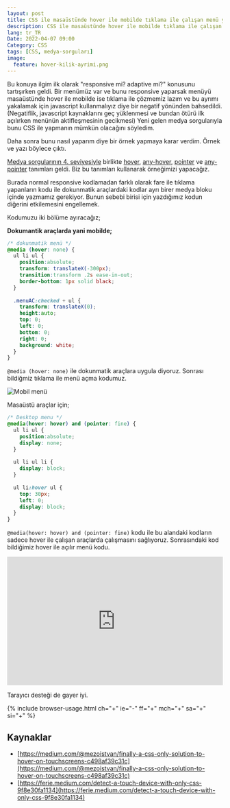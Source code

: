```yaml
---
layout: post
title: CSS ile masaüstünde hover ile mobilde tıklama ile çalışan menü yapmak
description: CSS ile masaüstünde hover ile mobilde tıklama ile çalışan menü yapmak
lang: tr_TR
Date: 2022-04-07 09:00
Category: CSS
tags: [CSS, medya-sorguları]
image:
  feature: hover-kilik-ayrimi.png
---
```


Bu konuya ilgim ilk olarak "responsive mi? adaptive mi?" konusunu tartışırken geldi. Bir menümüz var ve bunu responsive yaparsak menüyü masaüstünde hover ile mobilde ise tıklama ile çözmemiz lazım ve bu ayrımı yakalamak için javascript kullanmalıyız diye bir negatif yönünden bahsedildi. (Negatiflik, javascript kaynaklarını geç yüklenmesi ve bundan ötürü ilk açılırken menünün aktifleşmesinin gecikmesi) Yeni gelen medya sorgularıyla bunu CSS ile yapmanın mümkün olacağını söyledim.

Daha sonra bunu nasıl yaparım diye bir örnek yapmaya karar verdim. Örnek ve yazı böylece çıktı.

[Medya sorgularının 4. seviyesiyle](https://www.w3.org/TR/mediaqueries-4/) birlikte [hover](https://developer.mozilla.org/en-US/docs/Web/CSS/@media/hover), [any-hover](https://developer.mozilla.org/en-US/docs/Web/CSS/@media/any-hover), [pointer](https://developer.mozilla.org/en-US/docs/Web/CSS/@media/pointer) ve [any-pointer](https://developer.mozilla.org/en-US/docs/Web/CSS/@media/any-pointer) tanımları geldi. Biz bu tanımları kullanarak örneğimizi yapacağız.

Burada normal responsive kodlamadan farklı olarak fare ile tıklama yapanların kodu ile dokunmatik araçlardaki kodlar ayrı birer medya bloku içinde yazmamız gerekiyor. Bunun sebebi birisi için yazdığımız kodun diğerini etkilemesini engellemek.

Kodumuzu iki bölüme ayıracağız;

**Dokumantik araçlarda yani mobilde;**

```css
/* dokunmatik menü */
@media (hover: none) {
  ul li ul {
    position:absolute;
    transform: translateX(-300px);
    transition:transform .2s ease-in-out;
    border-bottom: 1px solid black;
  }
  
  .menuAC:checked + ul {
    transform: translateX(0);
    height:auto;
    top: 0;
    left: 0;
    bottom: 0;
    right: 0;
    background: white;
  }
}
```
`@media (hover: none)` ile dokunmatik araçlara uygula diyoruz. Sonrası bildiğmiz tıklama ile menü açma kodumuz.

![Mobil menü](https://fatihhayrioglu.com/images/mobil-menu-medya.gif)

Masaüstü araçlar için;

```css
/* Desktop menu */
@media(hover: hover) and (pointer: fine) {
  ul li ul {
    position:absolute;
    display: none;
  }
  
  ul li ul li {
    display: block;
  }
  
  ul li:hover ul {
    top: 30px;
    left: 0;
    display: block;
  }
}
```

`@media(hover: hover) and (pointer: fine)` kodu ile bu alandaki kodların sadece hover ile çalışan araçlarda çalışmasını sağlıyoruz. Sonrasındaki kod bildiğimiz hover ile açılır menü kodu.

<iframe height="300" style="width: 100%;" scrolling="no" title="Mobil - Desktop click / hover menu" src="https://codepen.io/fatihhayri/embed/XWRwrNZ?default-tab=result" frameborder="no" loading="lazy" allowtransparency="true" allowfullscreen="true">
</iframe>

Tarayıcı desteği de gayer iyi.

{% include browser-usage.html ch="+" ie="-" ff="+" mch="+" sa="+" si="+" %}

## Kaynaklar

 - [https://medium.com/@mezoistvan/finally-a-css-only-solution-to-hover-on-touchscreens-c498af39c31c](https://medium.com/@mezoistvan/finally-a-css-only-solution-to-hover-on-touchscreens-c498af39c31c)
 - [https://ferie.medium.com/detect-a-touch-device-with-only-css-9f8e30fa1134](https://ferie.medium.com/detect-a-touch-device-with-only-css-9f8e30fa1134)
